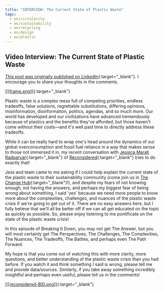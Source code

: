 ```yaml
---
title: "INTERVIEW: The Current State of Plastic Waste"
tags:
  - on/circularity
  - on/sustainability
  - on/recycling
  - on/design
  - on/plastic
---
```

## Video Interview: The Current State of Plastic Waste

[This post was originally published on LinkedIn](https://www.linkedin.com/feed/update/urn:li:activity:7221539756449415172/){:target="_blank"}. I encourage you to share your thoughts in the comments.

[![[frame.png]]](https://www.youtube.com/watch?v=Nu6HnP_IjW8){:target="_blank"} 

Plastic waste is a complex mess full of competing priorities, endless tradeoffs, false solutions, regrettable substitutions, differing opinions, misinformation, disinformation, politics, agendas, and so much more. Our world has developed and our civilizations have advanced tremendously because of plastics and the benefits they've afforded, but those haven't come without their costs—and it's well past time to directly address these tradeoffs.  
  
While it can be really hard to wrap one's head around the dynamics of our global overconsumption and fossil fuel reliance in a way that makes sense to those not immersed it in, my recent conversation with [Jessica Marati Radparvar](https://www.linkedin.com/in/jessicamradparvar/){:target="_blank"} of [Reconsidered](https://www.reconsidered.co){:target="_blank"} tries to do exactly that!  
  
Jess and team came to me asking if I could help explain the current state of the plastic waste to their sustainability community (come join us in [The Change Hub](https://changehub.co){:target="_blank"}!), and despite my fears of not knowing enough, not having the answers, and perhaps my biggest fear of being wrong about something, I said 'yes' because we need more people to know more about the complexities, challenges, and nuances of the plastic waste crisis if we're going to get out of it. There are no easy answers here, but I fully believe that we'll all be better off if we can all get educated on the topic as quickly as possible. So, please enjoy listening to me pontificate on the state of the plastic waste crisis!  
  
In this episode of Breaking It Down, you may not get The Answer, but you will most certainly get The Perspectives, The Challenges, The Complexities, The Nuances, The Tradeoffs, The Battles, and perhaps even The Path Forward.  
  
My hope is that you come out of watching this with more clarity, more questions, and better understanding of the plastic waste crisis than you had before. If you watch it and think something I said is wrong, please tell me and provide data/sources. Similarly, if you take away something incredibly insightful and perhaps even useful, please tell us in the comments!

[![[reconsidered-BID.png]]](https://www.youtube.com/watch?v=Nu6HnP_IjW8){:target="_blank"}